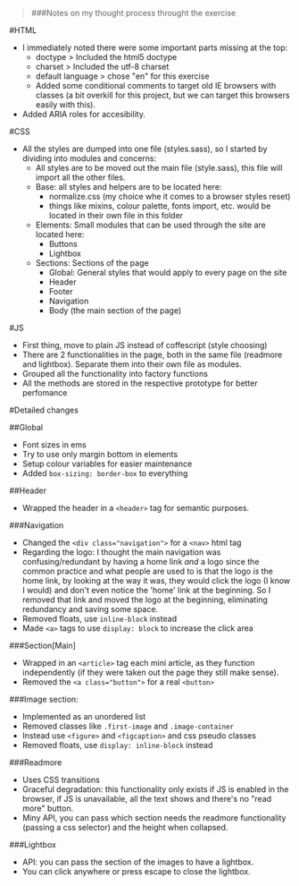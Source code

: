 >###Notes on my thought process throught the exercise

#HTML

- I immediately noted there were some important parts missing at the top:
  - doctype > Included the html5 doctype
  - charset > Included the utf-8 charset
  - default language > chose "en" for this exercise
  - Added some conditional comments to target old IE browsers with classes (a bit overkill for this project, but we can target this browsers easily with this).
- Added ARIA roles for accesibility.



#CSS

- All the styles are dumped into one file (styles.sass), so I started by dividing into modules and concerns:
  - All styles are to be moved out the main file (style.sass), this file will import all the other files.
  - Base: all styles and helpers are to be located here:
    - normalize.css (my choice whe it comes to a browser styles reset)
    - things like mixins, colour palette, fonts import, etc. would be located in their own file in this folder
  - Elements: Small modules that can be used through the site are located here:
      - Buttons
      - Lightbox
  - Sections: Sections of the page
      - Global: General styles that would apply to every page on the site
      - Header
      - Footer
      - Navigation
      - Body (the main section of the page)


#JS

- First thing, move to plain JS instead of coffescript (style choosing)
- There are 2 functionalities in the page, both in the same file (readmore and lightbox). Separate them into their own file as modules.
- Grouped all the functionality into factory functions
- All the methods are stored in the respective prototype for better perfomance


      
#Detailed changes

##Global

- Font sizes in ems
- Try to use only margin bottom in elements
- Setup colour variables for easier maintenance
- Added `box-sizing: border-box` to everything


##Header

- Wrapped the header in a `<header>` tag for semantic purposes.


###Navigation

- Changed the `<div class="navigation">` for a `<nav>` html tag
- Regarding the logo: I thought the main navigation was confusing/redundant by having a home link *and* a logo since the common practice and what people are used to is that the logo *is* the home link, by looking at the way it was, they would click the logo (I know I would) and don't even notice the 'home' link at the beginning. So I removed that link and moved the logo at the beginning, eliminating redundancy and saving some space.
- Removed floats, use `inline-block` instead
- Made `<a>` tags to use `display: block` to increase the click area


###Section[Main]

- Wrapped in an `<article>` tag each mini article, as they function independently (if they were taken out the page they still make sense).
- Removed the `<a class="button">` for a real `<button>`


###Image section: 

- Implemented as an unordered list
- Removed classes like `.first-image` and `.image-container`
- Instead use `<figure>` and `<figcaption>` and css pseudo classes
- Removed floats, use `display: inline-block` instead
    

###Readmore

- Uses CSS transitions
- Graceful degradation: this functionality only exists if JS is enabled in the browser, if JS is unavailable, all the text shows and there's no "read more" button.
- Miny API, you can pass which section needs the readmore functionality (passing a css selector) and the height when collapsed.


###Lightbox

- API: you can pass the section of the images to have a lightbox.
- You can click anywhere or press escape to close the lightbox.
 